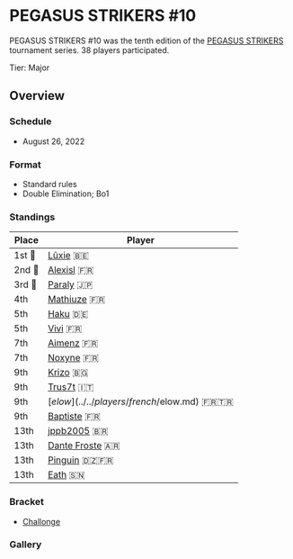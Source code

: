 # PEGASUS STRIKERS #10

PEGASUS STRIKERS #10 was the tenth edition of the [PEGASUS STRIKERS](pegasusmain.md)
tournament series. 38 players participated.

Tier: Major

## Overview

### Schedule
- August 26, 2022

### Format
- Standard rules
- Double Elimination; Bo1

### Standings

|Place|Player|
|-|-|
|1st :1st_place_medal:|[Lûxie](../../players/belgian/luxie.md) :belgium:|
|2nd :2nd_place_medal:|[Alexisl](../../players/french/alexisl.md) :fr:|
|3rd :3rd_place_medal:|[Paraly](../../players/japanese/paraly.md) :jp:|
|4th|[Mathiuze](../../players/french/mathiuze.md) :fr:|
|5th|[Haku](../../players/german/haku.md) :de:|
|5th|[Vivi](../../players/french/vivi.md) :fr:|
|7th|[Aimenz](../../players/french/aimenz.md) :fr:|
|7th|[Noxyne](../../players/french/noxyne.md) :fr:|
|9th|[Krizo](../../players/bulgarian/krizo.md) :bulgaria:|
|9th|[Trus7t](../../players/italian/trus7t.md) :it:|
|9th|[$elow](../../players/french/$elow.md) :fr::tr:|
|9th|[Baptiste](../../players/french/baptiste.md) :fr:|
|13th|[jppb2005](../../players/brazilian/jppb2005.md) :brazil:|
|13th|[Dante Froste](../../players/argentinian/dantefroste.md) :argentina:|
|13th|[Pinguin](../../players/french/pinguin.md) :algeria::fr:|
|13th|[Eath](../../players/senegalese/eath.md) :senegal:|

### Bracket
- [Challonge](https://challonge.com/pegasusstrikers10)

### Gallery